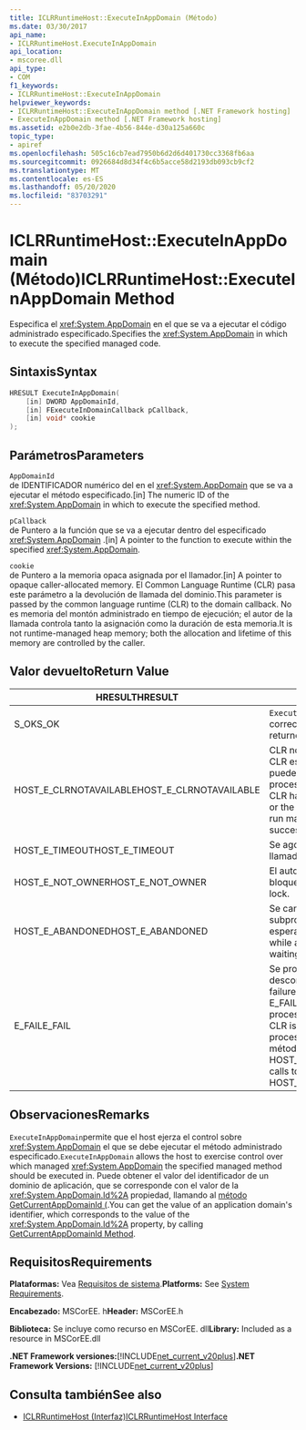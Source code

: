 ```yaml
---
title: ICLRRuntimeHost::ExecuteInAppDomain (Método)
ms.date: 03/30/2017
api_name:
- ICLRRuntimeHost.ExecuteInAppDomain
api_location:
- mscoree.dll
api_type:
- COM
f1_keywords:
- ICLRRuntimeHost::ExecuteInAppDomain
helpviewer_keywords:
- ICLRRuntimeHost::ExecuteInAppDomain method [.NET Framework hosting]
- ExecuteInAppDomain method [.NET Framework hosting]
ms.assetid: e2b0e2db-3fae-4b56-844e-d30a125a660c
topic_type:
- apiref
ms.openlocfilehash: 505c16cb7ead7950b6d2d6d401730cc3368fb6aa
ms.sourcegitcommit: 0926684d8d34f4c6b5acce58d2193db093cb9cf2
ms.translationtype: MT
ms.contentlocale: es-ES
ms.lasthandoff: 05/20/2020
ms.locfileid: "83703291"
---
```

# <a name="iclrruntimehostexecuteinappdomain-method"></a><span data-ttu-id="a1cdd-102">ICLRRuntimeHost::ExecuteInAppDomain (Método)</span><span class="sxs-lookup"><span data-stu-id="a1cdd-102">ICLRRuntimeHost::ExecuteInAppDomain Method</span></span>
<span data-ttu-id="a1cdd-103">Especifica el <xref:System.AppDomain> en el que se va a ejecutar el código administrado especificado.</span><span class="sxs-lookup"><span data-stu-id="a1cdd-103">Specifies the <xref:System.AppDomain> in which to execute the specified managed code.</span></span>  
  
## <a name="syntax"></a><span data-ttu-id="a1cdd-104">Sintaxis</span><span class="sxs-lookup"><span data-stu-id="a1cdd-104">Syntax</span></span>  
  
```cpp  
HRESULT ExecuteInAppDomain(  
    [in] DWORD AppDomainId,
    [in] FExecuteInDomainCallback pCallback,
    [in] void* cookie  
);  
```  
  
## <a name="parameters"></a><span data-ttu-id="a1cdd-105">Parámetros</span><span class="sxs-lookup"><span data-stu-id="a1cdd-105">Parameters</span></span>  
 `AppDomainId`  
 <span data-ttu-id="a1cdd-106">de IDENTIFICADOR numérico del en el <xref:System.AppDomain> que se va a ejecutar el método especificado.</span><span class="sxs-lookup"><span data-stu-id="a1cdd-106">[in] The numeric ID of the <xref:System.AppDomain> in which to execute the specified method.</span></span>  
  
 `pCallback`  
 <span data-ttu-id="a1cdd-107">de Puntero a la función que se va a ejecutar dentro del especificado <xref:System.AppDomain> .</span><span class="sxs-lookup"><span data-stu-id="a1cdd-107">[in] A pointer to the function to execute within the specified <xref:System.AppDomain>.</span></span>  
  
 `cookie`  
 <span data-ttu-id="a1cdd-108">de Puntero a la memoria opaca asignada por el llamador.</span><span class="sxs-lookup"><span data-stu-id="a1cdd-108">[in] A pointer to opaque caller-allocated memory.</span></span> <span data-ttu-id="a1cdd-109">El Common Language Runtime (CLR) pasa este parámetro a la devolución de llamada del dominio.</span><span class="sxs-lookup"><span data-stu-id="a1cdd-109">This parameter is passed by the common language runtime (CLR) to the domain callback.</span></span> <span data-ttu-id="a1cdd-110">No es memoria del montón administrado en tiempo de ejecución; el autor de la llamada controla tanto la asignación como la duración de esta memoria.</span><span class="sxs-lookup"><span data-stu-id="a1cdd-110">It is not runtime-managed heap memory; both the allocation and lifetime of this memory are controlled by the caller.</span></span>  
  
## <a name="return-value"></a><span data-ttu-id="a1cdd-111">Valor devuelto</span><span class="sxs-lookup"><span data-stu-id="a1cdd-111">Return Value</span></span>  
  
|<span data-ttu-id="a1cdd-112">HRESULT</span><span class="sxs-lookup"><span data-stu-id="a1cdd-112">HRESULT</span></span>|<span data-ttu-id="a1cdd-113">Descripción</span><span class="sxs-lookup"><span data-stu-id="a1cdd-113">Description</span></span>|  
|-------------|-----------------|  
|<span data-ttu-id="a1cdd-114">S_OK</span><span class="sxs-lookup"><span data-stu-id="a1cdd-114">S_OK</span></span>|<span data-ttu-id="a1cdd-115">`ExecuteInAppDomain`se devolvió correctamente.</span><span class="sxs-lookup"><span data-stu-id="a1cdd-115">`ExecuteInAppDomain` returned successfully.</span></span>|  
|<span data-ttu-id="a1cdd-116">HOST_E_CLRNOTAVAILABLE</span><span class="sxs-lookup"><span data-stu-id="a1cdd-116">HOST_E_CLRNOTAVAILABLE</span></span>|<span data-ttu-id="a1cdd-117">CLR no se ha cargado en un proceso o CLR está en un estado en el que no puede ejecutar código administrado ni procesar la llamada correctamente.</span><span class="sxs-lookup"><span data-stu-id="a1cdd-117">The CLR has not been loaded into a process, or the CLR is in a state in which it cannot run managed code or process the call successfully.</span></span>|  
|<span data-ttu-id="a1cdd-118">HOST_E_TIMEOUT</span><span class="sxs-lookup"><span data-stu-id="a1cdd-118">HOST_E_TIMEOUT</span></span>|<span data-ttu-id="a1cdd-119">Se agotó el tiempo de espera de la llamada.</span><span class="sxs-lookup"><span data-stu-id="a1cdd-119">The call timed out.</span></span>|  
|<span data-ttu-id="a1cdd-120">HOST_E_NOT_OWNER</span><span class="sxs-lookup"><span data-stu-id="a1cdd-120">HOST_E_NOT_OWNER</span></span>|<span data-ttu-id="a1cdd-121">El autor de la llamada no posee el bloqueo.</span><span class="sxs-lookup"><span data-stu-id="a1cdd-121">The caller does not own the lock.</span></span>|  
|<span data-ttu-id="a1cdd-122">HOST_E_ABANDONED</span><span class="sxs-lookup"><span data-stu-id="a1cdd-122">HOST_E_ABANDONED</span></span>|<span data-ttu-id="a1cdd-123">Se canceló un evento mientras un subproceso o fibra bloqueados estaba esperando en él.</span><span class="sxs-lookup"><span data-stu-id="a1cdd-123">An event was canceled while a blocked thread or fiber was waiting on it.</span></span>|  
|<span data-ttu-id="a1cdd-124">E_FAIL</span><span class="sxs-lookup"><span data-stu-id="a1cdd-124">E_FAIL</span></span>|<span data-ttu-id="a1cdd-125">Se produjo un error grave desconocido.</span><span class="sxs-lookup"><span data-stu-id="a1cdd-125">An unknown catastrophic failure occurred.</span></span> <span data-ttu-id="a1cdd-126">Si un método devuelve E_FAIL, CLR ya no se puede usar en el proceso.</span><span class="sxs-lookup"><span data-stu-id="a1cdd-126">If a method returns E_FAIL, the CLR is no longer usable within the process.</span></span> <span data-ttu-id="a1cdd-127">Las llamadas subsiguientes a métodos de hospedaje devuelven HOST_E_CLRNOTAVAILABLE.</span><span class="sxs-lookup"><span data-stu-id="a1cdd-127">Subsequent calls to hosting methods return HOST_E_CLRNOTAVAILABLE.</span></span>|  
  
## <a name="remarks"></a><span data-ttu-id="a1cdd-128">Observaciones</span><span class="sxs-lookup"><span data-stu-id="a1cdd-128">Remarks</span></span>  
 <span data-ttu-id="a1cdd-129">`ExecuteInAppDomain`permite que el host ejerza el control sobre <xref:System.AppDomain> el que se debe ejecutar el método administrado especificado.</span><span class="sxs-lookup"><span data-stu-id="a1cdd-129">`ExecuteInAppDomain` allows the host to exercise control over which managed <xref:System.AppDomain> the specified managed method should be executed in.</span></span> <span data-ttu-id="a1cdd-130">Puede obtener el valor del identificador de un dominio de aplicación, que se corresponde con el valor de la <xref:System.AppDomain.Id%2A> propiedad, llamando al [método GetCurrentAppDomainId (](iclrruntimehost-getcurrentappdomainid-method.md).</span><span class="sxs-lookup"><span data-stu-id="a1cdd-130">You can get the value of an application domain's identifier, which corresponds to the value of the <xref:System.AppDomain.Id%2A> property, by calling [GetCurrentAppDomainId Method](iclrruntimehost-getcurrentappdomainid-method.md).</span></span>  
  
## <a name="requirements"></a><span data-ttu-id="a1cdd-131">Requisitos</span><span class="sxs-lookup"><span data-stu-id="a1cdd-131">Requirements</span></span>  
 <span data-ttu-id="a1cdd-132">**Plataformas:** Vea [Requisitos de sistema](../../get-started/system-requirements.md).</span><span class="sxs-lookup"><span data-stu-id="a1cdd-132">**Platforms:** See [System Requirements](../../get-started/system-requirements.md).</span></span>  
  
 <span data-ttu-id="a1cdd-133">**Encabezado:** MSCorEE. h</span><span class="sxs-lookup"><span data-stu-id="a1cdd-133">**Header:** MSCorEE.h</span></span>  
  
 <span data-ttu-id="a1cdd-134">**Biblioteca:** Se incluye como recurso en MSCorEE. dll</span><span class="sxs-lookup"><span data-stu-id="a1cdd-134">**Library:** Included as a resource in MSCorEE.dll</span></span>  
  
 <span data-ttu-id="a1cdd-135">**.NET Framework versiones:**[!INCLUDE[net_current_v20plus](../../../../includes/net-current-v20plus-md.md)]</span><span class="sxs-lookup"><span data-stu-id="a1cdd-135">**.NET Framework Versions:** [!INCLUDE[net_current_v20plus](../../../../includes/net-current-v20plus-md.md)]</span></span>  
  
## <a name="see-also"></a><span data-ttu-id="a1cdd-136">Consulta también</span><span class="sxs-lookup"><span data-stu-id="a1cdd-136">See also</span></span>

- [<span data-ttu-id="a1cdd-137">ICLRRuntimeHost (Interfaz)</span><span class="sxs-lookup"><span data-stu-id="a1cdd-137">ICLRRuntimeHost Interface</span></span>](iclrruntimehost-interface.md)
